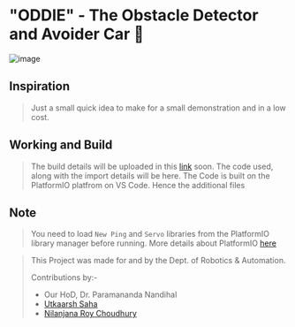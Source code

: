 # "ODDIE" - The Obstacle Detector and Avoider Car 🚗
![image](https://github.com/Kishou-Arima/Oddie/assets/62903411/6302fd6d-5173-4d92-b6c2-ce859817aff7)


## Inspiration
> Just a small quick idea to make for a small demonstration and in a low cost.

## Working and Build
> The build details will be uploaded in this [link](#) soon. The code used, along with the import details will be here.
> The Code is built on the PlatformIO platfrom on VS Code. Hence the additional files

## Note
> You need to load `New Ping` and `Servo` libraries from the PlatformIO library manager before running. More details about PlatformIO [here](https://platformio.org)

>This Project was made for and by the Dept. of Robotics & Automation.
>
>Contributions by:-
> - Our HoD, Dr. Paramananda Nandihal
> - [Utkaarsh Saha](https://github.com/Kishou-Arima)
> - [Nilanjana Roy Choudhury](https://github.com/Nilandita)
